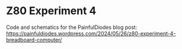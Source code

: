 # Z80 Experiment 4
Code and schematics for the PainfulDiodes blog post: 
https://painfuldiodes.wordpress.com/2024/05/26/z80-experiment-4-breadboard-computer/
